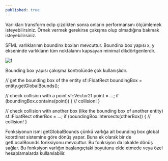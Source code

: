 ```yaml
---
published: true
---
```

Varlıkları transform edip çizdikten sonra onların performansını ölçümlemek isteyebilirsiniz. Örnek vermek gerekirse çakışma olup olmadığına bakmak isteyebilirsiniz.

SFML varlıklarının boundinx boxları mevcuttur. Boundinx box yapısı x, y ekseninde varlıkların tüm noktalarını kapsayan minimal dikdörtgenlerdir. 

![1](sfml-dokumantasyon/_posts/1.png)

Bounding box yapısı çakışma kontrolünde çok kullanışlıdır. 

// get the bounding box of the entity
sf::FloatRect boundingBox = entity.getGlobalBounds();

// check collision with a point
sf::Vector2f point = ...;
if (boundingBox.contains(point))
{
    // collision!
}

// check collision with another box (like the bounding box of another entity)
sf::FloatRect otherBox = ...;
if (boundingBox.intersects(otherBox))
{
    // collision!
}


Fonksiyonun ismi getGlobalBounds çünkü varlığa ait bounding box global koordinat sistemine göre  dönüş yapar.  Buna ek olarak bir de getLocalBounds fonksiyonu mevcuttur. Bu fonksiyon da lokalde dönüş sağlar. Bu fonksiyon varlığın başlangıçtaki boyutunu elde etmede veya özel hesaplamalarda kullanılabilir.
